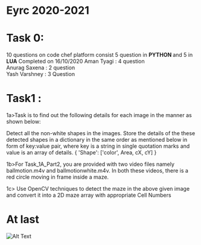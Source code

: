 # Eyrc 2020-2021
# Task 0:
10 questions on code chef platform consist 5 question in <b> PYTHON </b> and 5 in <b> LUA</b>
Completed on 16/10/2020
Aman Tyagi : 4 question<br>
Anurag Saxena : 2 question<br>
Yash Varshney : 3   Question<br>



# Task1 :
1a>Task is to find out the following details for each image in the manner as shown below:

Detect all the non-white shapes in the images.
Store the details of the these detected shapes in a dictionary in the same order as mentioned below in form of key:value pair, where key is a string in single quotation marks and value is an array of details.
{ 'Shape': ['color', Area, cX, cY] }
<br>


1b>For Task_1A_Part2, you are provided with two video files namely ballmotion.m4v and ballmotionwhite.m4v. In both these videos, there is a red circle moving in frame inside a maze.
<br>


1c> Use OpenCV techniques to detect the maze in the above given image and convert it into a 2D maze array with appropriate Cell Numbers




#  At last

![Alt Text](https://tenor.com/view/donaldtrump-trump-win-trump-wins-gif-4656058)


